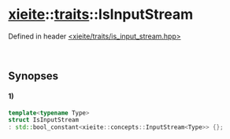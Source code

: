 # [xieite](../../xieite.md)\:\:[traits](../../traits.md)\:\:IsInputStream
Defined in header [<xieite/traits/is_input_stream.hpp>](../../../include/xieite/traits/is_input_stream.hpp)

&nbsp;

## Synopses
#### 1)
```cpp
template<typename Type>
struct IsInputStream
: std::bool_constant<xieite::concepts::InputStream<Type>> {};
```
